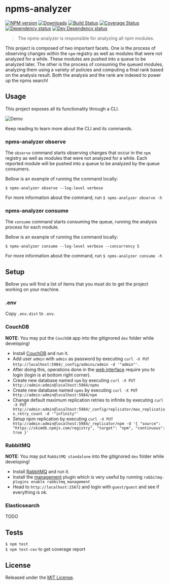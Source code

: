 # npms-analyzer

[![NPM version][npm-image]][npm-url] [![Downloads][downloads-image]][npm-url] [![Build Status][travis-image]][travis-url] [![Coverage Status][coveralls-image]][coveralls-url] [![Dependency status][david-dm-image]][david-dm-url] [![Dev Dependency status][david-dm-dev-image]][david-dm-dev-url]

[npm-url]:https://npmjs.org/package/npms-analyzer
[downloads-image]:http://img.shields.io/npm/dm/npms-analyzer.svg
[npm-image]:http://img.shields.io/npm/v/npms-analyzer.svg
[travis-url]:https://travis-ci.org/npms-io/npms-analyzer
[travis-image]:http://img.shields.io/travis/npms-io/npms-analyzer.svg
[coveralls-url]:https://coveralls.io/r/npms-io/npms-analyzer
[coveralls-image]:https://img.shields.io/coveralls/npms-io/npms-analyzer.svg
[david-dm-url]:https://david-dm.org/npms-io/npms-analyzer
[david-dm-image]:https://img.shields.io/david/npms-io/npms-analyzer.svg
[david-dm-dev-url]:https://david-dm.org/npms-io/npms-analyzer#info=devDependencies
[david-dm-dev-image]:https://img.shields.io/david/dev/npms-io/npms-analyzer.svg

> The npms-analyzer is responsible for analyzing all npm modules.

This project is composed of two important facets. One is the process of observing changes within the `npm` registry as well as modules that were not analyzed for a while. These modules are pushed into a queue to be analyzed later. The other is the process of consuming the queued modules, analyzing them using a variety of policies and computing a final rank based on the analysis result. Both the analysis and the rank are indexed to power up the npms search!


## Usage

This project exposes all its functionality through a CLI.

![Demo](https://i.imgur.com/nz9CzVR.gif)

Keep reading to learn more about the CLI and its commands.

### npms-analyzer observe

The `observe` command starts observing changes that occur in the `npm` registry as well as modules that were not analyzed for a while. Each reported module will be pushed into a queue to be analyzed by the queue consumers.

Bellow is an example of running the command locally:

`$ npms-analyzer observe --log-level verbose`

For more information about the command, run `$ npms-analyzer observe -h`

### npms-analyzer consume

The `consume` command starts consuming the queue, running the analysis process for each module.

Bellow is an example of running the command locally:

`$ npms-analyzer consume --log-level verbose --concurrency 5`

For more information about the command, run `$ npms-analyzer consume -h`


## Setup

Bellow you will find a list of items that you must do to get the project working on your machine.

### .env

Copy `.env.dist` to `.env`.

### CouchDB

**NOTE**: You may put the `CouchDB` app into the gitignored `dev` folder while developing!

- Install [CouchDB](http://couchdb.apache.org/) and run it.
- Add user `admin` with `admin` as password by executing `curl -X PUT http://localhost:5984/_config/admins/admin -d '"admin"'`.
- After doing this, operations done in the [web interface](http://localhost:5984) require you to login (login is at bottom right corner).
- Create new database named `npm` by executing `curl -X PUT http://admin:admin@localhost:5984/npms`
- Create new database named `npms` by executing `curl -X PUT http://admin:admin@localhost:5984/npm`
- Change default maximum replication retries to infinite by executing `curl -X PUT http://admin:admin@localhost:5984/_config/replicator/max_replication_retry_count -d '"infinity"'`
- Setup npm replication by executing `curl -X PUT http://admin:admin@localhost:5984/_replicator/npm -d '{ "source":  "https://skimdb.npmjs.com/registry", "target": "npm", "continuous": true }'`

### RabbitMQ

**NOTE**: You may put `RabbitMQ standalone` into the gitignored `dev` folder while developing!

- Install [RabbitMQ](https://www.rabbitmq.com/download.html) and run it.
- Install the [management](https://www.rabbitmq.com/management.html) plugin which is very useful by running `rabbitmq-plugins enable rabbitmq_management`
- Head to `http://localhost:15672` and login with `guest/guest` and see if everything is ok.

### Elasticsearch

TODO


## Tests

`$ npm test`   
`$ npm test-cov` to get coverage report


## License

Released under the [MIT License](http://www.opensource.org/licenses/mit-license.php).
